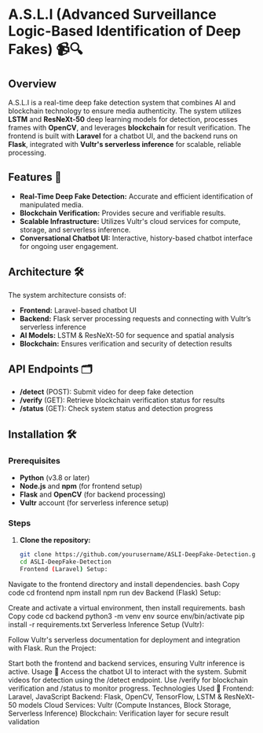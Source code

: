 # A.S.L.I (Advanced Surveillance Logic-Based Identification of Deep Fakes) 📹🔍

## Overview
A.S.L.I is a real-time deep fake detection system that combines AI and blockchain technology to ensure media authenticity. The system utilizes **LSTM** and **ResNeXt-50** deep learning models for detection, processes frames with **OpenCV**, and leverages **blockchain** for result verification. The frontend is built with **Laravel** for a chatbot UI, and the backend runs on **Flask**, integrated with **Vultr's serverless inference** for scalable, reliable processing.

## Features 🌟
- **Real-Time Deep Fake Detection:** Accurate and efficient identification of manipulated media.
- **Blockchain Verification:** Provides secure and verifiable results.
- **Scalable Infrastructure:** Utilizes Vultr's cloud services for compute, storage, and serverless inference.
- **Conversational Chatbot UI:** Interactive, history-based chatbot interface for ongoing user engagement.

## Architecture 🛠️
The system architecture consists of:
- **Frontend:** Laravel-based chatbot UI
- **Backend:** Flask server processing requests and connecting with Vultr’s serverless inference
- **AI Models:** LSTM & ResNeXt-50 for sequence and spatial analysis
- **Blockchain:** Ensures verification and security of detection results

## API Endpoints 🗂️
- **/detect** (POST): Submit video for deep fake detection
- **/verify** (GET): Retrieve blockchain verification status for results
- **/status** (GET): Check system status and detection progress

## Installation 🛠️

### Prerequisites
- **Python** (v3.8 or later)
- **Node.js** and **npm** (for frontend setup)
- **Flask** and **OpenCV** (for backend processing)
- **Vultr** account (for serverless inference setup)

### Steps
1. **Clone the repository:**
   ```bash
   git clone https://github.com/yourusername/ASLI-DeepFake-Detection.git
   cd ASLI-DeepFake-Detection
   Frontend (Laravel) Setup:

Navigate to the frontend directory and install dependencies.
bash
Copy code
cd frontend
npm install
npm run dev
Backend (Flask) Setup:

Create and activate a virtual environment, then install requirements.
bash
Copy code
cd backend
python3 -m venv env
source env/bin/activate
pip install -r requirements.txt
Serverless Inference Setup (Vultr):

Follow Vultr's serverless documentation for deployment and integration with Flask.
Run the Project:

Start both the frontend and backend services, ensuring Vultr inference is active.
Usage 💬
Access the chatbot UI to interact with the system.
Submit videos for detection using the /detect endpoint.
Use /verify for blockchain verification and /status to monitor progress.
Technologies Used 🧩
Frontend: Laravel, JavaScript
Backend: Flask, OpenCV, TensorFlow, LSTM & ResNeXt-50 models
Cloud Services: Vultr (Compute Instances, Block Storage, Serverless Inference)
Blockchain: Verification layer for secure result validation

